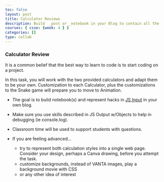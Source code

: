 ```yaml
---
toc: false
layout: post
title: Calculator Reviews
description: Build  _post or _notebook in your Blog to contain all the hacks from JS Input lecture.
courses: { csse: {week: 4 } }
categories: []
type: collab
---
```


### Calculator Review
It is a common belief that the best way to learn to code is to start coding on a project.  

In this task, you will work with the two provided calculators and adapt them to be your own.  Customization to each Calculator, plus the customizations to the Snake game will prepare you to move to Animation.

- The goal is to build notebook(s) and represent hacks in [JS Input](https://nighthawkcoders.github.io/teacher//c3.0/c3.1/c4.1/2023/09/06/javascript-input_IPYNB_2_.html#hacks) in your own blog. 

- Make sure you use skills described in JS Output w/Objects to help in debugging (ie console.log).

- Classroom time will be used to support students with questions.

- If you are feeling advanced...
    - try to represent both calculation styles into a single web page.  Consider your design, perhaps a Canva drawing, before you attempt the task.  
    - customize backgrounds, instead of VANTA images, play a background movie with CSS
    - or any other idea of interest
